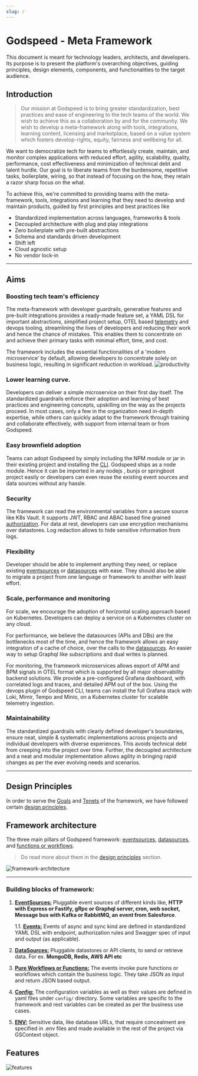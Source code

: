 ```yaml
---
slug: /
---
```

# Godspeed - Meta Framework

This document is meant for technology leaders, architects, and developers. Its purpose is to present the platform's overarching objectives, guiding principles, design elements, components, and functionalities to the target audience.

## Introduction

> Our mission at Godspeed is to bring greater standardization, best practices and ease of engineering to the tech teams of the world. We wish to achieve this as a collaboration by and for the community.  We wish to develop a meta-framework along with tools, integrations, learning content, licensing and marketplace, based on a value system which fosters develop-rights, equity, fairness and wellbeing for all.

We want to democratize tech for teams to effortlessly create, maintain, and monitor complex applications with reduced effort, agility, scalability, quality, performance, cost effectiveness and minimization of technical debt and talent hurdle. Our goal is to liberate teams from the burdensome, repetitive tasks, boilerplate, wiring, so that instead of focusing on the how, they retain a razor sharp focus on the what.

To achieve this, we're committed to providing teams with the meta-framework, tools, integrations and learning that they need to develop and maintain products, guided by first principles and best practices like

* Standardized implementation across languages, frameworks & tools
* Decoupled architecture with plug and play integrations
* Zero boilerplate with pre-built abstractions
* Schema and standards driven development
* Shift left
* Cloud agnostic setup
* No vendor lock-in

---

## Aims

### Boosting tech team's efficiency

The meta-framework with developer guardrails, generative features and pre-built integrations provides a ready-made feature set, a YAML DSL for important abstractions, simplified project setup, OTEL based [telemetry](/docs/microservices-framework/telemetry/overview.md) and devops tooling, streamlining the lives of developers and reducing their work and hence the chance of mistakes. This enables them to concentrate on and achieve their primary tasks with minimal effort, time, and cost.

The framework includes the essential functionalities of a 'modern microservice' by default, allowing developers to concentrate solely on business logic, resulting in significant reduction in workload.
![productivity](/img/productivity.png)

### Lower learning curve.

Developers can deliver a simple microservice on their first day itself. The standardized guardrails enforce their adoption and learning of best practices and engineering concepts, upskilling on the way as the projects proceed. In most cases, only a few in the organization need in-depth expertise, while others can quickly adapt to the framework through training and collaborate effectively, with support from internal team or from Godspeed.

### Easy brownfield adoption

Teams can adopt Godspeed by simply including the NPM module or jar in their existing project and installing the [CLI](/docs/microservices-framework/CLI.md). Godspeed ships as a node module. Hence it can be imported in any nodejs , bunjs or springboot project easily or developers can even reuse the existing event sources and data sources without any hassle.

### Security

The framework can read the environmental variables from a secure source like K8s Vault. It supports JWT, RBAC and ABAC based fine grained [authorization](/docs/microservices-framework/authorization/overview.md). For data at rest, developers can use encryption mechanisms over datastores. Log redaction allows to hide sensitive information from logs.

### Flexibility

Developer should be able to implement anything they need, or replace existing [eventsources](/docs/microservices-framework/event-sources/overview.md) or [datasources](/docs/microservices-framework/datasources/overview.md) with ease. They should also be able to migrate a project from one language or framework to another with least effort.

### Scale, performance and monitoring

For scale, we encourage the adoption of horizontal scaling approach based on Kubernetes. Developers can deploy a service on a Kubernetes cluster on any cloud.

For performance, we believe the datasources (APIs and DBs) are the bottlenecks most of the time, and hence the framework allows an easy integration of a cache of choice, over the calls to the [datasources](/docs/microservices-framework/datasources/overview.md). An easier way to setup Graphql like subscriptions and dual writes is planned.

For monitoring, the framework microservices allows export of APM and BPM signals in OTEL format which is supported by all major observability backend solutions. We provide a pre-configured Grafana dashboard, with correlated logs and traces, and detailed APM out of the box. Using the devops plugin of Godspeed CLI, teams can install the full Grafana stack with Loki, Mimir, Tempo and Minio, on a Kubernetes cluster for scalable telemetry ingestion.

### Maintainability

The standardized guardrails with clearly defined developer's boundaries, ensure neat, simple & systematic implementations across projects and individual developers with diverse experiences. This avoids technical debt from creeping into the project over time. Further, the decoupled architecture and a neat and modular implementation allows agility in bringing rapid changes as per the ever evolving needs and scenarios.

---

## Design Principles

In order to serve the [Goals](#aims) and [Tenets](/docs/microservices-framework/introduction/tenets.md) of the framework, we have followed certain [design principles](/docs/microservices-framework/introduction/design-principles.md).

## Framework architecture

The three main pillars of Godspeed framework: [eventsources](/docs/microservices-framework/event-sources/overview.md), [datasources](/docs/microservices-framework/datasources/overview.md), and [functions or workflows](/docs/microservices-framework/workflows/overview.md).

> Do read more about them in the [design principles](/docs/microservices-framework/introduction/design-principles.md) section.

![framework-architecture](/img/framework-architecture.png)

---

### Building blocks of framework:

1. [**EventSources:**](/docs/microservices-framework/event-sources/overview.md) Pluggable event sources of different kinds like, **HTTP with Express or Fastify, gRpc or Graphql server, cron, web socket, Message bus with Kafka or RabbitMQ, an event from Salesforce**.

   1.1. [**Events:**](/docs/microservices-framework/event-sources/overview.md) Events of async and sync kind are defined in standardized YAML DSL with endpoint, authorization rules and Swagger spec of input and output (as applicable).
2. [**DataSources:**](/docs/microservices-framework/datasources/overview.md) Pluggable datastores or API clients, to send or retrieve data. For ex. **MongoDB, Redis, AWS API etc**
3. [**Pure Workflows or Functions:**](/docs/microservices-framework/workflows/overview.md) The events invoke pure functions or workflows which contain the business logic. They take JSON as input and return JSON based output.
4. [**Config:**](/docs/microservices-framework/config-and-mappings/config.md) The configuration variables as well as their values are defined in yaml files under `config/` directory. Some variables are specific to the framework and rest variables can be created as per the business use cases.
5. [**ENV:**](/docs/microservices-framework/config-and-mappings/config.md#environment-variables) Sensitive data, like database URLs, that require concealment are specified in .env files and made available in the rest of the project via GSContext object.

## Features

![features](/img/features.png)
